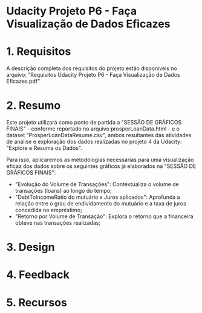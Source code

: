 # Udacity Projeto P6 - Faça Visualização de Dados Eficazes

# 1. Requisitos
A descrição completa dos requisitos do projeto estão disponíveis no arquivo: "Requisitos Udacity Projeto P6 - Faça Visualização de Dados Eficazes.pdf"

# 2. Resumo
Este projeto utilizará como ponto de partida a "SESSÃO DE GRÁFICOS FINAIS" - conforme reportado no arquivo prosperLoanData.html - e o dataset "ProsperLoanDataResume.csv", ambos resultantes das atividades de análise e exploração dos dados realizadas no projeto 4 da Udacity: "Explore e Resuma os Dados". 

Para isso, aplicaremos as metodologias necessárias para uma visualização eficaz dos dados sobre os seguintes gráficos já elaborados na "SESSÃO DE GRÁFICOS FINAIS":
- "Evolução do Volume de Transações": Contextualiza o volume de transações (loans) ao longo do tempo;
- "DebtToIncomeRatio do mutuário x Juros aplicados": Aprofunda a relação entre o grau de endividamento do mutuário e a taxa de juros concedida no empréstimo;
- "Retorno por Volume de Transação": Explora o retorno que a financeira obteve nas transações realizadas;

# 3. Design
# 4. Feedback
# 5. Recursos

